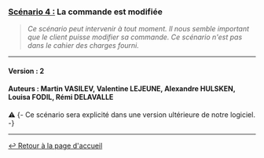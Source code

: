 ### <u>Scénario 4 :</u> La commande est modifiée

> *Ce scénario peut intervenir à tout moment. Il nous semble important que le client puisse modifier sa commande.  Ce scénario n'est pas dans le cahier des charges fourni.*

---
#### Version : 2

#### Auteurs : Martin VASILEV, Valentine LEJEUNE, Alexandre HULSKEN, Louisa FODIL, Rémi DELAVALLE

:warning: {- Ce scénario sera explicité dans une version ultérieure de notre logiciel. -}

---

[:leftwards_arrow_with_hook: Retour à la page d'accueil](../README.md)
